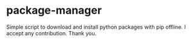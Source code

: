 # package-manager
Simple script to download and install python packages with pip offline. I accept any contribution. Thank you.
